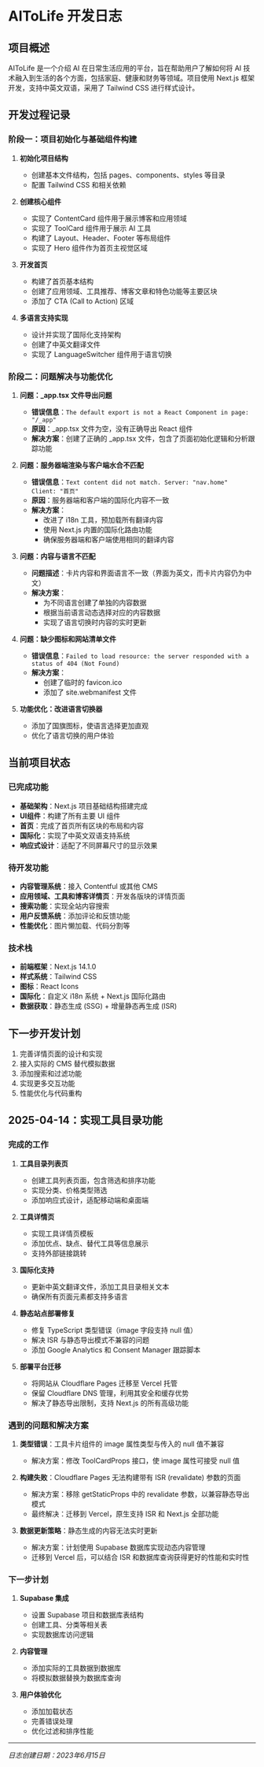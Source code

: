 # AIToLife 开发日志

## 项目概述

AIToLife 是一个介绍 AI 在日常生活应用的平台，旨在帮助用户了解如何将 AI 技术融入到生活的各个方面，包括家庭、健康和财务等领域。项目使用 Next.js 框架开发，支持中英文双语，采用了 Tailwind CSS 进行样式设计。

## 开发过程记录

### 阶段一：项目初始化与基础组件构建

1. **初始化项目结构**
   - 创建基本文件结构，包括 pages、components、styles 等目录
   - 配置 Tailwind CSS 和相关依赖

2. **创建核心组件**
   - 实现了 ContentCard 组件用于展示博客和应用领域
   - 实现了 ToolCard 组件用于展示 AI 工具
   - 构建了 Layout、Header、Footer 等布局组件
   - 实现了 Hero 组件作为首页主视觉区域

3. **开发首页**
   - 构建了首页基本结构
   - 创建了应用领域、工具推荐、博客文章和特色功能等主要区块
   - 添加了 CTA (Call to Action) 区域

4. **多语言支持实现**
   - 设计并实现了国际化支持架构
   - 创建了中英文翻译文件
   - 实现了 LanguageSwitcher 组件用于语言切换

### 阶段二：问题解决与功能优化

1. **问题：_app.tsx 文件导出问题**
   - **错误信息**：`The default export is not a React Component in page: "/_app"`
   - **原因**：_app.tsx 文件为空，没有正确导出 React 组件
   - **解决方案**：创建了正确的 _app.tsx 文件，包含了页面初始化逻辑和分析跟踪功能

2. **问题：服务器端渲染与客户端水合不匹配**
   - **错误信息**：`Text content did not match. Server: "nav.home" Client: "首页"`
   - **原因**：服务器端和客户端的国际化内容不一致
   - **解决方案**：
     - 改进了 i18n 工具，预加载所有翻译内容
     - 使用 Next.js 内置的国际化路由功能
     - 确保服务器端和客户端使用相同的翻译内容

3. **问题：内容与语言不匹配**
   - **问题描述**：卡片内容和界面语言不一致（界面为英文，而卡片内容仍为中文）
   - **解决方案**：
     - 为不同语言创建了单独的内容数据
     - 根据当前语言动态选择对应的内容数据
     - 实现了语言切换时内容的实时更新

4. **问题：缺少图标和网站清单文件**
   - **错误信息**：`Failed to load resource: the server responded with a status of 404 (Not Found)`
   - **解决方案**：
     - 创建了临时的 favicon.ico
     - 添加了 site.webmanifest 文件

5. **功能优化：改进语言切换器**
   - 添加了国旗图标，使语言选择更加直观
   - 优化了语言切换的用户体验

## 当前项目状态

### 已完成功能

- **基础架构**：Next.js 项目基础结构搭建完成
- **UI组件**：构建了所有主要 UI 组件
- **首页**：完成了首页所有区块的布局和内容
- **国际化**：实现了中英文双语支持系统
- **响应式设计**：适配了不同屏幕尺寸的显示效果

### 待开发功能

- **内容管理系统**：接入 Contentful 或其他 CMS
- **应用领域、工具和博客详情页**：开发各版块的详情页面
- **搜索功能**：实现全站内容搜索
- **用户反馈系统**：添加评论和反馈功能
- **性能优化**：图片懒加载、代码分割等

### 技术栈

- **前端框架**：Next.js 14.1.0
- **样式系统**：Tailwind CSS
- **图标**：React Icons
- **国际化**：自定义 i18n 系统 + Next.js 国际化路由
- **数据获取**：静态生成 (SSG) + 增量静态再生成 (ISR)

## 下一步开发计划

1. 完善详情页面的设计和实现
2. 接入实际的 CMS 替代模拟数据
3. 添加搜索和过滤功能
4. 实现更多交互功能
5. 性能优化与代码重构

## 2025-04-14：实现工具目录功能

### 完成的工作

1. **工具目录列表页**
   - 创建工具列表页面，包含筛选和排序功能
   - 实现分类、价格类型筛选
   - 添加响应式设计，适配移动端和桌面端

2. **工具详情页**
   - 实现工具详情页模板
   - 添加优点、缺点、替代工具等信息展示
   - 支持外部链接跳转

3. **国际化支持**
   - 更新中英文翻译文件，添加工具目录相关文本
   - 确保所有页面元素都支持多语言

4. **静态站点部署修复**
   - 修复 TypeScript 类型错误（image 字段支持 null 值）
   - 解决 ISR 与静态导出模式不兼容的问题
   - 添加 Google Analytics 和 Consent Manager 跟踪脚本

5. **部署平台迁移**
   - 将网站从 Cloudflare Pages 迁移至 Vercel 托管
   - 保留 Cloudflare DNS 管理，利用其安全和缓存优势
   - 解决了静态导出限制，支持 Next.js 的所有高级功能

### 遇到的问题和解决方案

1. **类型错误**：工具卡片组件的 image 属性类型与传入的 null 值不兼容
   - 解决方案：修改 ToolCardProps 接口，使 image 属性可接受 null 值

2. **构建失败**：Cloudflare Pages 无法构建带有 ISR (revalidate) 参数的页面
   - 解决方案：移除 getStaticProps 中的 revalidate 参数，以兼容静态导出模式
   - 最终解决：迁移到 Vercel，原生支持 ISR 和 Next.js 全部功能

3. **数据更新策略**：静态生成的内容无法实时更新
   - 解决方案：计划使用 Supabase 数据库实现动态内容管理
   - 迁移到 Vercel 后，可以结合 ISR 和数据库查询获得更好的性能和实时性

### 下一步计划

1. **Supabase 集成**
   - 设置 Supabase 项目和数据库表结构
   - 创建工具、分类等相关表
   - 实现数据库访问逻辑

2. **内容管理**
   - 添加实际的工具数据到数据库
   - 将模拟数据替换为数据库查询

3. **用户体验优化**
   - 添加加载状态
   - 完善错误处理
   - 优化过滤和排序性能

---

*日志创建日期：2023年6月15日* 